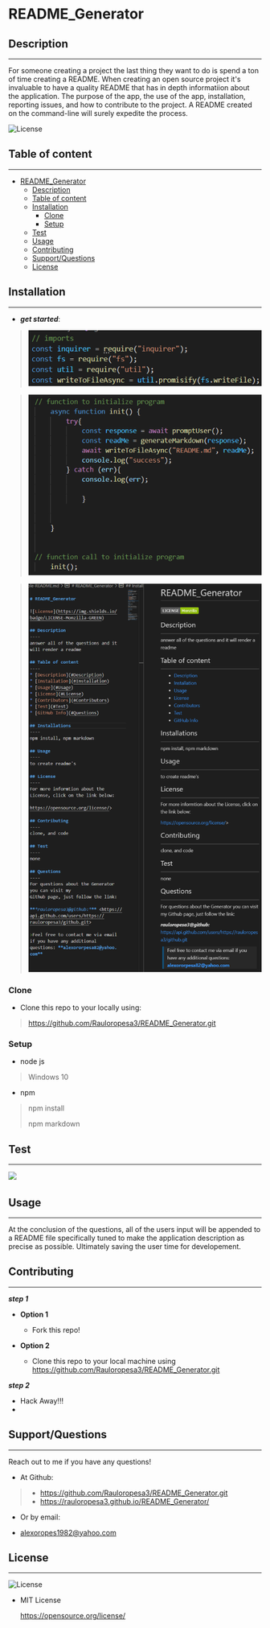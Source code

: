 # README_Generator

## Description

---

For someone creating a project the last thing they want to do is spend a ton of time creating a README. When creating an open source project it's invaluable to have a quality README that has in depth informatiion about the application. The purpose of the app, the use of the app, installation, reporting issues, and how to contribute to the project. A README created on the command-line will surely expedite the process.

![License](https://img.shields.io/badge/LICENSE-MIT-maroon)


## Table of content

---

- [README_Generator](#readme_generator)
  - [Description](#description)
  - [Table of content](#table-of-content)
  - [Installation](#installation)
    - [Clone](#clone)
    - [Setup](#setup)
  - [Test](#test)
  - [Usage](#usage)
  - [Contributing](#contributing)
  - [Support/Questions](#supportquestions)
  - [License](#license)




## Installation

---

* ***get started***:


>![imports!](code.img\imports.img.png)


>![initiate and call function!](code.img\initiateAndCallFunc.img.png)


>![](code.img\readme.img.png)


### Clone


* Clone this repo to your locally using: 
><https://github.com/Rauloropesa3/README_Generator.git>


### Setup


* node js
>Windows 10


* npm
>npm install
>
>npm markdown


## Test

---

![](README-Generator.gif)


## Usage

---

At the conclusion of the questions, all of the users input will be appended to a README file specifically tuned to make the application description as precise as possible. Ultimately saving the user time for developement.


## Contributing

---

***step 1***


* **Option 1**
   - Fork this repo!


* **Option 2**
   - Clone this repo to your local machine using <https://github.com/Rauloropesa3/README_Generator.git>


***step 2***
  * Hack Away!!!
  * 

## Support/Questions

---

Reach out to me if you have any questions!


* At Github:
>  - <https://github.com/Rauloropesa3/README_Generator.git>
 > - <https://rauloropesa3.github.io/README_Generator/>
 

* Or by email:
 - alexoropes1982@yahoo.com


## License

---
![License](https://img.shields.io/badge/LICENSE-MIT-maroon)

* MIT License

  <https://opensource.org/license/>

